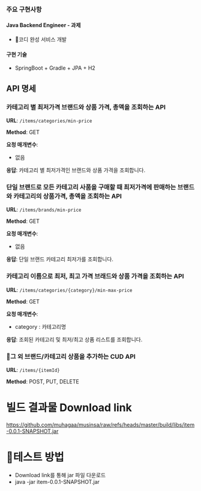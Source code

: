 ### 주요 구현사항
#### Java Backend Engineer - 과제
- 코디 완성 서비스 개발

#### 구현 기술
- SpringBoot + Gradle + JPA + H2


## API 명세

### 카테고리 별 최저가격 브랜드와 상품 가격, 총액을 조회하는 API

**URL**: `/items/categories/min-price`

**Method**: GET

**요청 매개변수**:

- 없음

**응답**: 카테고리 별 최저가격인 브랜드와 상품 가격을 조회합니다.

### 단일 브랜드로 모든 카테고리 사품을 구매할 때 최저가격에 판매하는 브랜드와 카테고리의 상품가격, 총액을 조회하는 API

**URL**: `/items/brands/min-price`

**Method**: GET

**요청 매개변수**:

- 없음

**응답**: 단일 브랜드 카테고리 최저가를 조회합니다.

### 카테고리 이름으로 최저, 최고 가격 브래드와 상품 가격을 조회하는 API

**URL**: `/items/categories/{category}/min-max-price`

**Method**: GET

**요청 매개변수**:

- category : 카테고리명

**응답**: 조회된 카테고리 및 최저/최고 상품 리스트를 조회합니다.

### 그 외 브랜드/카테고리 상품을 추가하는 CUD API

**URL**: `/items/{itemId}`

**Method**: POST, PUT, DELETE


# 빌드 결과물 Download link
https://github.com/muhagaa/musinsa/raw/refs/heads/master/build/libs/item-0.0.1-SNAPSHOT.jar

# 테스트 방법
- Download link를 통해 jar 파일 다운로드
- java -jar item-0.0.1-SNAPSHOT.jar

